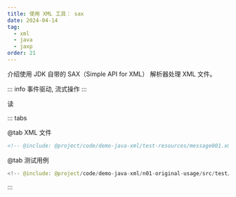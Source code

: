 ```yaml
---
title: 使用 XML 工具： sax
date: 2024-04-14
tag:
  - xml
  - java
  - jaxp
order: 21
---
```


介绍使用 JDK 自带的 SAX（Simple API for XML） 解析器处理 XML 文件。

::: info
事件驱动, 流式操作
:::

<!-- more -->

<RepoLink path="/code/demo-java-xml/n01-original-usage/test/java/org/example/" />

读

::: tabs

@tab XML 文件

```xml
<!-- @include: @project/code/demo-java-xml/test-resources/message001.xml -->
```

@tab 测试用例

```java
<!-- @include: @project/code/demo-java-xml/n01-original-usage/src/test/java/org/example/XmlSaxReadTest.java -->
```

:::
